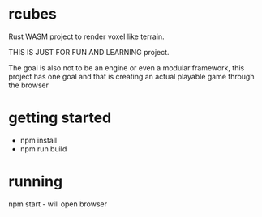 # rcubes
Rust WASM project to render voxel like terrain.

THIS IS JUST FOR FUN AND LEARNING project.

The goal is also not to be an engine or even a modular framework, this project has one goal and that is creating an actual playable game through the browser


# getting started

- npm install
- npm run build

# running

npm start - will open browser
